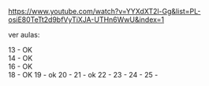 https://www.youtube.com/watch?v=YYXdXT2l-Gg&list=PL-osiE80TeTt2d9bfVyTiXJA-UTHn6WwU&index=1

ver aulas:
  
13 - OK  
14 - OK  
16 - OK  
18 - OK
19 - ok
20 - 
21 - ok
22 - 
23 - 
24 - 
25 - 